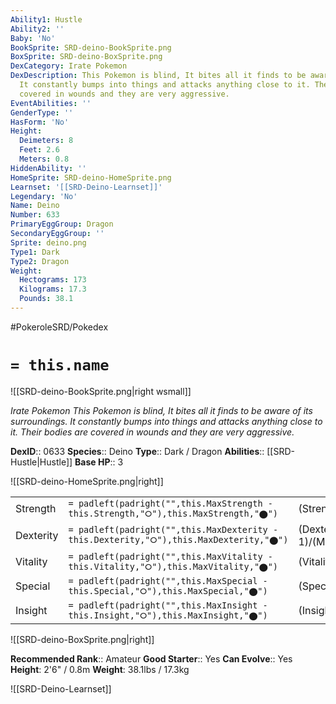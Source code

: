 ```yaml
---
Ability1: Hustle
Ability2: ''
Baby: 'No'
BookSprite: SRD-deino-BookSprite.png
BoxSprite: SRD-deino-BoxSprite.png
DexCategory: Irate Pokemon
DexDescription: This Pokemon is blind, It bites all it finds to be aware of its surroundings.
  It constantly bumps into things and attacks anything close to it. Their bodies are
  covered in wounds and they are very aggressive.
EventAbilities: ''
GenderType: ''
HasForm: 'No'
Height:
  Deimeters: 8
  Feet: 2.6
  Meters: 0.8
HiddenAbility: ''
HomeSprite: SRD-deino-HomeSprite.png
Learnset: '[[SRD-Deino-Learnset]]'
Legendary: 'No'
Name: Deino
Number: 633
PrimaryEggGroup: Dragon
SecondaryEggGroup: ''
Sprite: deino.png
Type1: Dark
Type2: Dragon
Weight:
  Hectograms: 173
  Kilograms: 17.3
  Pounds: 38.1
---
```


#PokeroleSRD/Pokedex

# `= this.name`

![[SRD-deino-BookSprite.png|right wsmall]]

*Irate Pokemon*
*This Pokemon is blind, It bites all it finds to be aware of its surroundings. It constantly bumps into things and attacks anything close to it. Their bodies are covered in wounds and they are very aggressive.*

**DexID**:: 0633
**Species**:: Deino
**Type**:: Dark / Dragon
**Abilities**:: [[SRD-Hustle|Hustle]]
**Base HP**:: 3

![[SRD-deino-HomeSprite.png|right]]

|           |                                                                                        |                                          |
| --------- | -------------------------------------------------------------------------------------- | ---------------------------------------- |
| Strength  | `= padleft(padright("",this.MaxStrength - this.Strength,"⭘"),this.MaxStrength,"⬤")`    | (Strength::2)/(MaxStrength::4)   |
| Dexterity | `= padleft(padright("",this.MaxDexterity - this.Dexterity,"⭘"),this.MaxDexterity,"⬤")` | (Dexterity:: 1)/(MaxDexterity::3) |
| Vitality  | `= padleft(padright("",this.MaxVitality - this.Vitality,"⭘"),this.MaxVitality,"⬤")`    | (Vitality::2)/(MaxVitality::4)   |
| Special   | `= padleft(padright("",this.MaxSpecial - this.Special,"⭘"),this.MaxSpecial,"⬤")`       | (Special::2)/(MaxSpecial::4)     |
| Insight   | `= padleft(padright("",this.MaxInsight - this.Insight,"⭘"),this.MaxInsight,"⬤")`       | (Insight::2)/(MaxInsight::4)     |

![[SRD-deino-BoxSprite.png|right]]

**Recommended Rank**:: Amateur
**Good Starter**:: Yes
**Can Evolve**:: Yes
**Height**: 2'6" / 0.8m
**Weight**: 38.1lbs / 17.3kg

![[SRD-Deino-Learnset]]